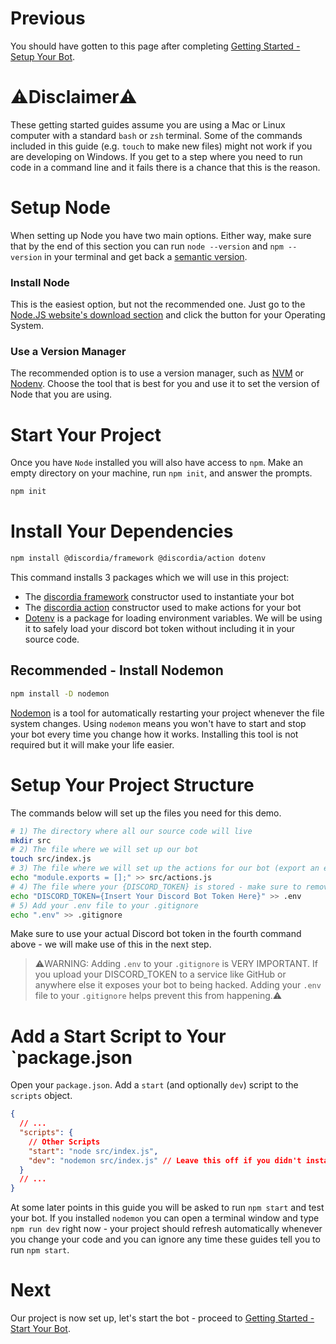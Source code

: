# Previous
You should have gotten to this page after completing [Getting Started - Setup Your Bot](gs_setup_your_bot).

# ⚠️Disclaimer⚠️
These getting started guides assume you are using a Mac or Linux computer with a standard `bash` or `zsh` terminal. Some of the commands included in this guide (e.g. `touch` to make new files) might not work if you are developing on Windows. If you get to a step where you need to run code in a command line and it fails there is a chance that this is the reason.

# Setup Node
When setting up Node you have two main options. Either way, make sure that by the end of this section you can run `node --version` and `npm --version` in your terminal and get back a [semantic version](https://docs.npmjs.com/about-semantic-versioning).

### Install Node
This is the easiest option, but not the recommended one. Just go to the [Node.JS website's download section](https://nodejs.org/en/download/) and click the button for your Operating System.

### Use a Version Manager
The recommended option is to use a version manager, such as [NVM](https://github.com/nvm-sh/nvm) or [Nodenv](https://github.com/nodenv/nodenv). Choose the tool that is best for you and use it to set the version of Node that you are using.

# Start Your Project
Once you have `Node` installed you will also have access to `npm`. Make an empty directory on your machine, run `npm init`, and answer the prompts.
```bash
npm init
```

# Install Your Dependencies
```bash
npm install @discordia/framework @discordia/action dotenv
```
This command installs 3 packages which we will use in this project:
- The [discordia framework](framework) constructor used to instantiate your bot
- The [discordia action](action) constructor used to make actions for your bot
- [Dotenv](https://www.npmjs.com/package/dotenv) is a package for loading environment variables. We will be using it to safely load your discord bot token without including it in your source code.

## Recommended - Install Nodemon
```bash
npm install -D nodemon
```
[Nodemon](https://www.npmjs.com/package/nodemon) is a tool for automatically restarting your project whenever the file system changes. Using `nodemon` means you won't have to start and stop your bot every time you change how it works. Installing this tool is not required but it will make your life easier.

# Setup Your Project Structure
The commands below will set up the files you need for this demo.
```bash
# 1) The directory where all our source code will live
mkdir src
# 2) The file where we will set up our bot
touch src/index.js
# 3) The file where we will set up the actions for our bot (export an empty array for now - we'll get back to this)
echo "module.exports = [];" >> src/actions.js
# 4) The file where your {DISCORD_TOKEN} is stored - make sure to remove the {}
echo "DISCORD_TOKEN={Insert Your Discord Bot Token Here}" >> .env
# 5) Add your .env file to your .gitignore
echo ".env" >> .gitignore
```

Make sure to use your actual Discord bot token in the fourth command above - we will make use of this in the next step.

> ⚠️WARNING: Adding `.env` to your `.gitignore` is VERY IMPORTANT. If you upload your DISCORD_TOKEN to a service like GitHub or anywhere else it exposes your bot to being hacked. Adding your `.env` file to your `.gitignore` helps prevent this from happening.⚠️

# Add a Start Script to Your `package.json
Open your `package.json`. Add a `start` (and optionally `dev`) script to the `scripts` object.
```json
{
  // ...
  "scripts": {
    // Other Scripts
    "start": "node src/index.js",
    "dev": "nodemon src/index.js" // Leave this off if you didn't install nodemon
  }
  // ...
}
```
At some later points in this guide you will be asked to run `npm start` and test your bot. If you installed `nodemon` you can open a terminal window and type `npm run dev` right now - your project should refresh automatically whenever you change your code and you can ignore any time these guides tell you to run `npm start`.

# Next
Our project is now set up, let's start the bot - proceed to [Getting Started - Start Your Bot](gs_start_your_bot).
